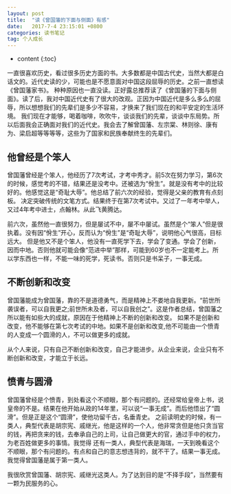 ```yaml
---
layout: post
title:  "读《曾国藩的下面与侧面》有感"
date:   2017-7-4 23:15:01 +0800
categories: 读书笔记
tag: 个人成长
---
```


* content
{:toc}

一直很喜欢历史，看过很多历史方面的书。大多数都是中国古代史，当然大都是白话文的。近代史读的少，可能也是不愿意面对中国这段屈辱的历史。之前一直想读《曾国藩家书》。
种种原因也一直没读。正好露总推荐读了《曾国藩的下面与侧面》。读了后，我对中国近代史有了很大的改观。正因为中国近代是多么多么的屈辱，所以想想我们的先辈们是多少不容易，才换来了我们现在的和平安定的生活环境。
我们现在才能够，喝着咖啡，吹吹牛，谈谈我们的先辈，谈谈中东局势。所以后面我会正确面对我们的近代史。我会去了解曾国藩、左宗棠、林则徐、康有为、梁启超等等等等，这些为了国家和民族奉献终生的先辈们。

他曾经是个笨人
--------------
曾国藩曾经是个笨人，他经历了7次考试，才考中秀才。前5次在努力学习，第6次的时候，感觉考的不错，结果还是没考中。还被选为“佾生”。就是没有考中的比较好的。他感觉这是“奇耻大辱”。他总结了前六次的经验，觉得是父亲的教育有点刻板。
决定突破传统的文笔方式。结果终于在第7次考试中。又过了一年考中举人，又过4年考中进士，点翰林。从此飞黄腾达。

前六次，虽然他一直很努力，但是屡试不中，屡不中屡试。虽然是个“笨人”但是很执着。没有因“佾生”开心，反而认为“佾生”是“奇耻大辱”，说明他心气很高，目标远大。
但是他又不是个笨人，他没有一直死学下去，学会了变通。学会了创新，因而中地。否则他就可能会像“范进中举”那样，可能到60岁也不一定能考上。所以学东西也一样，不能一味的死学，死读书。否则只是书呆子，一事无成。

不断创新和改变
--------------
曾国藩能成为曾国藩，靠的不是道德勇气，而是精神上不娄地自我更新。“前世所袭误者，可以自我更之;前世所未及者，可以自我创之”。这是作者总结，曾国藩之所以能有如些大的成就，原因在于他精神上不断的创新和改变。
如果不是创新和改变，他不能够在第七次考试的中地。如果不是创新和改变,他不可能由一个愤青的人变成一个圆滑的人，不可以做更多的成就。

从个人来说，只有自己不断创新和改变，自己才能进步。从企业来说，企业只有不断创新和改变，才能立于长远。

愤青与圆滑
--------------
曾国藩曾经是个愤青，到处看这个不顺眼，那个有问题的。还经常给皇帝上书，说皇帝的不是。结果在他开始从政的14年里，可以说“一事无成”。而后他悟出了“圆滑”。但是正是这个“圆滑”，使他功留千古，名垂青史。
之前读明史的时候，有一类人，典型代表是胡宗宪、戚继光，他是这样的一个人，他非常贪但是他只贪当官的钱，再把贪来的钱，去奉承自己的上司，让自己做更大的官，通过手中的权力，为老百姓做更多的事情。我觉得
还有一类人，典型代表是海瑞，一天到晚看这个不顺眼，那个有问题的。有点和自己的意志想违背的，就不干了。结果一事无成。我觉得曾国藩是属于第一类人。

我很欣赏曾国藩、胡宗宪、戚继光这类人。为了达到目的是“不择手段”，当然要有一颗为民服务的心。
